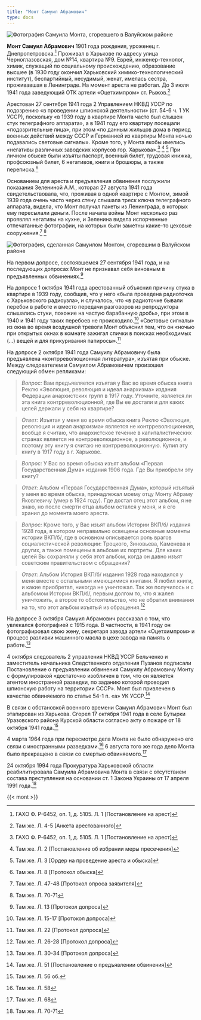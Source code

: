 ```yaml
---
title: "Монт Самуил Абрамович"
type: docs
---
```


![Фотография Самуила Монта, сгоревшего в Валуйском районе](/static/img/butyrki/mont.jpg "Фотография Самуила Абрамовича Монта из архивно-следственного дела")

**Монт Самуил Абрамович** 1901 года рождения, уроженец г. Днепропетровска.[^1] Проживал в Харькове по адресу улица Черноглазовская, дом №14, квартира №9. Еврей, инженер-технолог, химик, служащий по социальному происхождению, образование высшее (в 1930 году окончил Харьковский химико-технологический институт), беспартийный, несудимый, женат, имелась сестра, проживавшая в Ленинграде. На момент ареста не работал. До 3 июля 1941 года заведующий ОТК артели «Оцетхимпром» ст. Рыжов.[^2]

Арестован 27 сентября 1941 года 2 Управлением НКВД УССР по подозрению «в проведении шпионской деятельности» (ст. 54-6 ч. 1 УК УССР), поскольку «в 1939 году в квартире Монта часто был слышен стук телеграфного аппарата», а в 1941 году его квартиру посещали «подозрительные лица», при этом «по данным жильцов дома в период военных действий между СССР и Германией из квартиры Монта ночью подавались световые сигналы». Кроме того, у Монта якобы имелись «негативы различных заводских корпусов гор. Харькова».[^1] [^3] [^4] При личном обыске были изъяты паспорт, военный билет, трудовая книжка, профсоюзный билет, 6 негативов, книги и брошюры, а также переписка.[^5]

Основанием для ареста и предъявления обвинения послужили показания Зелениной А.М., которая 27 августа 1941 года свидетельствовала, что, проживая в одной квартире с Монтом, зимой 1939 года очень часто через стену слышала треск ключа телеграфного аппарата, видела, что Монт получал пакеты из Ленинграда, в которых ему пересылали деньги. После начала войны Монт несколько раз проявлял негативы на кухне, и Зеленина видела испорченные отпечатанные фотографии, на которых были заметны какие-то цеховые сооружения.[^6] [^7]

![Фотография, сделанная Самуилом Монтом, сгоревшим в Валуйском районе](/static/img/butyrki/mont1.jpg "Негатив из архивно-следственного дела")

На первом допросе, состоявшемся 27 сентября 1941 года, и на последующих допросах Монт не признавал себя виновным в предъявленных обвинениях.[^8] 

На допросе 1 октября 1941 года арестованный объяснил причину стука в квартире в 1939 году, сообщив, что у него «была проведена радиоточка с Харьковского радиоузла», и случалось, что «в радиоточке бывали перебои в работе и вместо передачи разговоров из репродуктора слышались стуки, похожие на частую барабанную дробь», при этом в 1940 и 1941 году таких перебоев не происходило.[^9] «Световые сигналы» из окна во время воздушной тревоги Монт объяснил тем, что он «ночью при открытых окнах в комнате зажигал спички в поисках необходимых (...) вещей и для прикуривания папиросы».[^10]

На допросе 2 октября 1941 года Самуилу Абрамовичу была предъявлена «контрреволюционная литература», изъятая при обыске. Между следователем и Самуилом Абрамовичем произошел следующий обмен репликами:

>*Вопрос:* Вам предъявляется изъятая у Вас во время обыска книга Реклю «Эволюция, революция и идеал анархизма» издания Федерации анархистских групп в 1917 году. Уточните, является ли эта книга контрреволюционной, где Вы ее достали и для каких целей держали у себя на квартире?

>*Ответ:* Изъятая у меня во время обыска книга Реклю «Эволюция, революция и идеал анархизма» является не контрреволюционная, вообще я считаю, что анархистское течение в капиталистических странах является не контрреволюционное, а революционное, и поэтому эту книгу я считаю не контрреволюционную. Купил эту книгу в 1917 году в г. Харькове.

>*Вопрос:* У Вас во время обыска изъят альбом «Первая Государственная Дума» издания 1906 года. Где Вы приобрели эту книгу?

>*Ответ:* Альбом «Первая Государственная Дума», который изъятый у меня во время обыска, принадлежал моему отцу Монту Абраму Яковлевичу (умер в 1924 году). Где достал отец этот альбом, я не знаю, но после смерти отца альбом остался у меня, и я его хранил до момента моего ареста.

>*Вопрос:* Кроме того, у Вас изъят альбом Истории ВКП/б/ издания 1928 года, в котором неправильно освещены основные моменты истории ВКП/б/, где в основном описывается роль врагов социалистической революции: Троцкого, Зиновьева, Каменева и других, а также помещены в альбоме их портреты. Для каких целей Вы сохраняли у себя этот альбом, когда он давно изъят советским правительством с обращения?

>*Ответ:* Альбом История ВКП/б/ издания 1928 года находился у меня вместе с остальными имеющимися книгами. Я любил книги, и какие приобретал, никогда не уничтожал. Так же получилось и с альбомом Истории ВКП/б/, первым долгом то, что я жалел уничтожить, а второе то обстоятельство, что не обратил внимания на то, что этот альбом изъятый из обращения.[^11]

На допросе 3 октября Самуил Абрамович рассказал о том, что увлекался фотографией с 1915 года. В частности, в 1941 году он фотографировал свою жену, секретаря завода артели «Оцетхимпром» и процесс разливки машинного масла в цехе завода на память о работе.[^12]

4 октября следователь 2 управления НКВД УССР Бельченко и заместитель начальника Следственного отделения Пузанов подписали Постановление о предъявлении обвинения Самуилу Абрамовичу Монту с формулировкой «достаточно изобличен в том, что он является агентом иностранной разведки, по заданию которой проводил шпионскую работу на территории СССР». Монт был привлечен в качестве обвиняемого по статье 54-1 п. «а» УК УССР.[^13]

В связи с обстановкой военного времени Самуил Абрамович Монт был этапирован из Харькова. Сгорел 17 октября 1941 года в селе Бутырки Уразовского района Курской области согласно акту о пожаре от 18 октября 1941 года.[^14]

4 марта 1964 года при пересмотре дела Монта не было обнаружено его связи с иностранными разведками.[^15] 6 августа того же года дело Монта было прекращено в связи со смертью обвиняемого.[^16]

24 октября 1994 года Прокуратура Харьковской области реабилитировала Самуила Абрамовича Монта в связи с отсутствием состава преступления на основании ст. 1 Закона Украины от 17 апреля 1991 года.[^7]

{{< mont >}}

[^1]: ГАХО Ф. Р-6452, оп. 1, д. 5105. Л. 1 [Постановление на арест]

[^2]: Там же. Л. 4-5 [Анкета арестованного]

[^3]: Там же. Л. 2 [Постановление об избрании меры пресечения]

[^4]: Там же. Л. 3 [Ордер на проведение ареста и обыска]

[^5]: Там же. Л. 8 [Протокол обыска]

[^6]: Там же. Л. 47-48 [Протокол опроса заявителя]

[^7]: Там же. Л. 70-71

[^8]: Там же. Л. 13 [Протокол допроса]

[^9]: Там же. Л. 15-17 [Протокол допроса]

[^10]: Там же. Л. 22 [Протокол допроса]

[^11]: Там же. Л. 26-28 [Протокол допроса]

[^12]: Там же. Л. 30-34 [Протокол допроса]

[^13]: Там же. Л. 51 [Постановление о предъявлении обвинения]

[^14]: Там же. Л. 56 об.

[^15]: Там же. Л. 58

[^16]: Там же. Л. 68
